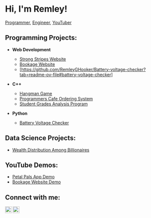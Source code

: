 # Hi, I'm Remley! 
[Programmer](https://github.com/RemleyGHooker), [Engineer](https://www.linkedin.com/in/remley-hooker-58354b1b0/), [YouTuber](https://www.youtube.com/@remley5472/featured)

## Programming Projects:

- **Web Development**
  - [Strong Stripes Website](https://www.strongstripes.org/)
  - [Bookage Website](https://github.com/RemleyGHooker/Bookage)
  - [https://github.com/RemleyGHooker/Battery-voltage-checker?tab=readme-ov-file#battery-voltage-checker]

- **C++**
  - [Hangman Game](https://github.com/RemleyGHooker/Hangman_game)
  - [Programmers Cafe Ordering System](https://github.com/RemleyGHooker/Programmers-Cafe-Ordering-System)
  - [Student Grades Analysis Program](https://github.com/RemleyGHooker/Student-Grades-Analysis-Program)
    
- **Python**
  - [Battery Voltage Checker](https://github.com/RemleyGHooker/Battery-voltage-checker?tab=readme-ov-file#battery-voltage-checker)
## Data Science Projects:

- [Wealth Distribution Among Billionaires](https://github.com/RemleyGHooker/Wealth-Distribution-Among-Billionaires-Project)

## YouTube Demos:

- [Petal Pals App Demo](https://www.youtube.com/watch?v=OJJLY3mLpqo)
- [Bookage Website Demo](https://www.youtube.com/watch?v=4zxh6LH5hiM)

## Connect with me:

[<img align="left" alt="RemleyHooker | YouTube" width="22px" src="https://simpleicons.org/icons/youtube.svg" />](https://www.youtube.com/channel/UCYuPg-P6nGDLB0O7LH2oTUw)
[<img align="left" alt="RemleyHooker | LinkedIn" width="22px" src="https://simpleicons.org/icons/linkedin.svg" />](https://www.linkedin.com/in/remley-hooker-58354b1b0/)
